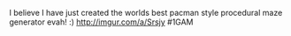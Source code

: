 I believe I have just created the worlds best pacman style procedural maze generator evah! :) http://imgur.com/a/Srsjy #1GAM